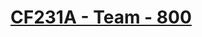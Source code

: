 # [CF231A - Team - 800](https://codeforces.com/problemset/problem/231/A)
<!--tags: brute force, greedy-->
